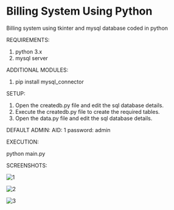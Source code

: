 # Billing System Using Python
 Billing system using tkinter and mysql database coded in python
 
 REQUIREMENTS:
 
 1. python 3.x
 2. mysql server
 
 ADDITIONAL MODULES:
 
 1. pip install mysql_connector
 
 SETUP:
 
 1. Open the createdb.py file and edit the sql database details.
 2. Execute the createdb.py file to create the required tables.
 3. Open the data.py file and edit the sql database details.
 
 DEFAULT ADMIN:
AID: 1
password: admin
 
 EXECUTION:
 
 python main.py

 SCREENSHOTS:
 
 ![1](https://i.ibb.co/fCJqbXz/Whats-App-Image-2020-04-18-at-1-49-30-PM.jpg)
 
 ![2](https://i.ibb.co/9Gcf9mz/Whats-App-Image-2020-04-18-at-1-49-30-PM-2.jpg)
 
 ![3](https://i.ibb.co/4MGRkfq/Whats-App-Image-2020-04-18-at-1-49-30-PM-1.jpg)
